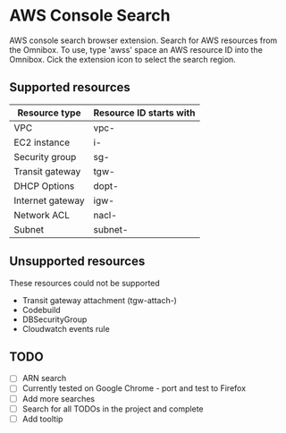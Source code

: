 # AWS Console Search

AWS console search browser extension. Search for AWS resources from the Omnibox.
To use, type 'awss' space an AWS resource ID into the Omnibox.
Cick the extension icon to select the search region.

## Supported resources
| Resource type | Resource ID starts with |
| ------------- | ----------------------- |
| VPC | vpc- |
| EC2 instance | i- |
| Security group | sg- |
| Transit gateway | tgw- |
| DHCP Options | dopt- |
| Internet gateway | igw- |
| Network ACL | nacl- |
| Subnet | subnet- |

## Unsupported resources
These resources could not be supported
- Transit gateway attachment (tgw-attach-)
- Codebuild
- DBSecurityGroup
- Cloudwatch events rule

## TODO
- [ ] ARN search
- [ ] Currently tested on Google Chrome - port and test to Firefox
- [ ] Add more searches
- [ ] Search for all TODOs in the project and complete
- [ ] Add tooltip
